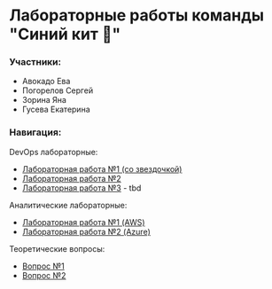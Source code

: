 # Лабораторные работы команды "Синий кит 🐳"

### Участники:
- Авокадо Ева
- Погорелов Сергей
- Зорина Яна
- Гусева Екатерина

### Навигация:

DevOps лабораторные:
- [Лабораторная работа №1 (со звездочкой)](DevOps/Lab_1/Readme.md)
- [Лабораторная работа №2](DevOps/Lab_2/Readme.md)
- [Лабораторная работа №3](DevOps/Lab_3/README.md) - tbd

Аналитические лабораторные:
- [Лабораторная работа №1 (AWS)](Analytical/Lab_1/README.md)
- [Лабораторная работа №2 (Azure)](Analytical/Lab_2/README.md)

Теоретические вопросы:
- [Вопрос №1](Теоритические%20вопросы/Readme.md#вопрос-1)
- [Вопрос №2](Теоритические%20вопросы/Readme.md#вопрос-2)
